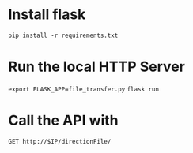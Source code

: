 # Install flask
`pip install -r requirements.txt`

# Run the local HTTP Server
 `export FLASK_APP=file_transfer.py`
 `flask run`

 # Call the API with 

 `GET http://$IP/directionFile/`
